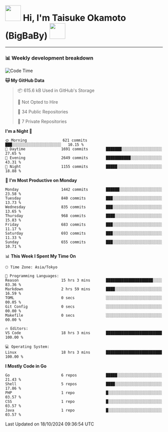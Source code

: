 <!-- Title -->
<h1>
    <img src="https://media.tenor.com/TlyRveJkgo4AAAAi/cloud-cloud-strife.gif" width="50"/> 
    Hi, I'm Taisuke Okamoto (BigBaBy) 
    <img src="https://media.tenor.com/TlyRveJkgo4AAAAi/cloud-cloud-strife.gif" width="50"/>
</h1>

---

<h3> 📊 Weekly development breakdown </h3>
<!-- waka-readme-stats -->

<!--START_SECTION:waka-->
![Code Time](http://img.shields.io/badge/Code%20Time-1%2C876%20hrs%2022%20mins-blue)

**🐱 My GitHub Data** 

> 📦 615.6 kB Used in GitHub's Storage 
 > 
> 🚫 Not Opted to Hire
 > 
> 📜 34 Public Repositories 
 > 
> 🔑 7 Private Repositories 
 > 
**I'm a Night 🦉** 

```text
🌞 Morning                621 commits         ███░░░░░░░░░░░░░░░░░░░░░░   10.15 % 
🌆 Daytime                1691 commits        ███████░░░░░░░░░░░░░░░░░░   27.65 % 
🌃 Evening                2649 commits        ███████████░░░░░░░░░░░░░░   43.31 % 
🌙 Night                  1155 commits        █████░░░░░░░░░░░░░░░░░░░░   18.88 % 
```
📅 **I'm Most Productive on Monday** 

```text
Monday                   1442 commits        ██████░░░░░░░░░░░░░░░░░░░   23.58 % 
Tuesday                  840 commits         ███░░░░░░░░░░░░░░░░░░░░░░   13.73 % 
Wednesday                835 commits         ███░░░░░░░░░░░░░░░░░░░░░░   13.65 % 
Thursday                 968 commits         ████░░░░░░░░░░░░░░░░░░░░░   15.83 % 
Friday                   683 commits         ███░░░░░░░░░░░░░░░░░░░░░░   11.17 % 
Saturday                 693 commits         ███░░░░░░░░░░░░░░░░░░░░░░   11.33 % 
Sunday                   655 commits         ███░░░░░░░░░░░░░░░░░░░░░░   10.71 % 
```


📊 **This Week I Spent My Time On** 

```text
🕑︎ Time Zone: Asia/Tokyo

💬 Programming Languages: 
Reason                   15 hrs 3 mins       █████████████████████░░░░   83.36 % 
Markdown                 2 hrs 59 mins       ████░░░░░░░░░░░░░░░░░░░░░   16.59 % 
TOML                     0 secs              ░░░░░░░░░░░░░░░░░░░░░░░░░   00.05 % 
Git Config               0 secs              ░░░░░░░░░░░░░░░░░░░░░░░░░   00.00 % 
Makefile                 0 secs              ░░░░░░░░░░░░░░░░░░░░░░░░░   00.00 % 

🔥 Editors: 
VS Code                  18 hrs 3 mins       █████████████████████████   100.00 % 

💻 Operating System: 
Linux                    18 hrs 3 mins       █████████████████████████   100.00 % 
```

**I Mostly Code in Go** 

```text
Go                       6 repos             █████░░░░░░░░░░░░░░░░░░░░   21.43 % 
Shell                    5 repos             ████░░░░░░░░░░░░░░░░░░░░░   17.86 % 
PHP                      1 repo              █░░░░░░░░░░░░░░░░░░░░░░░░   03.57 % 
CSS                      1 repo              █░░░░░░░░░░░░░░░░░░░░░░░░   03.57 % 
Java                     1 repo              █░░░░░░░░░░░░░░░░░░░░░░░░   03.57 % 
```




 Last Updated on 18/10/2024 09:36:54 UTC
<!--END_SECTION:waka-->

